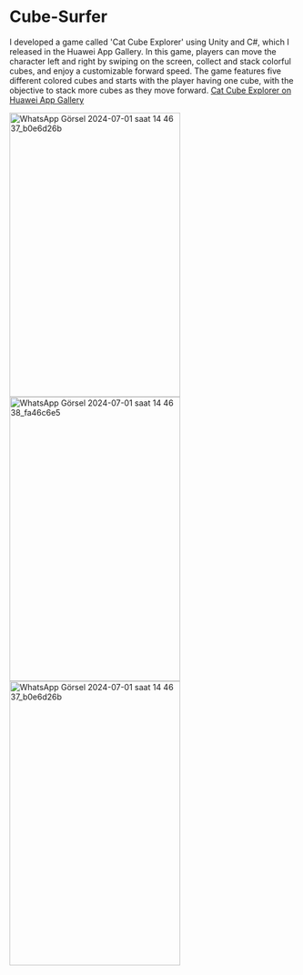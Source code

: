 # Cube-Surfer
I developed a game called 'Cat Cube Explorer' using Unity and C#, which I released in the Huawei App Gallery. In this game, players can move the character left and right by swiping on the screen, collect and stack colorful cubes, and enjoy a customizable forward speed. The game features five different colored cubes and starts with the player having one cube, with the objective to stack more cubes as they move forward.
[Cat Cube Explorer on Huawei App Gallery](https://appgallery.cloud.huawei.com/ag/n/app/C108296549?locale=tr_TR&source=appshare&subsource=C108296549&shareTo=com.google.android.gm&shareFrom=appmarket&shareIds=bac30b605dca4dc4b97d921706e7dd08_com.google.android.gm&callType=SHARE)

<img src="https://github.com/SdkEtci/Cube-Surfer/assets/126989483/6c8a4abc-7e0a-4565-9f18-d64853973d98" alt="WhatsApp Görsel 2024-07-01 saat 14 46 37_b0e6d26b" width="300" height="500">
<img src="https://github.com/SdkEtci/Cube-Surfer/assets/126989483/d5df4069-e492-4d93-86c6-e4e02b9c43b1" alt="WhatsApp Görsel 2024-07-01 saat 14 46 38_fa46c6e5" width="300" height="500">
<img src="https://github.com/SdkEtci/Cube-Surfer/assets/126989483/6c8a4abc-7e0a-4565-9f18-d64853973d98" alt="WhatsApp Görsel 2024-07-01 saat 14 46 37_b0e6d26b" width="300" height="500">

